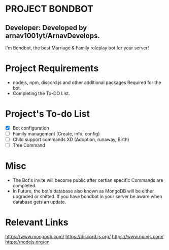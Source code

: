 # PROJECT BONDBOT
 ## Developer: Developed by arnav1001yt/ArnavDevelops.
 I'm Bondbot, the best Marriage & Family roleplay bot for your server!

 # Project Requirements
- nodejs, npm, discord.js and other additional packages Required for the bot.
- Completing the To-DO List.

# Project's To-do List
- [X] Bot configuration
- [ ] Family management (Create, info, config)
- [ ] Child support commands XD (Adoption, runaway, Birth)
- [ ] Tree Command

# Misc
- The Bot's invite will become public after certian specific Commands are completed.
- In Future, the bot's database also known as MongoDB will be either upgraded or shifted. If you have bondbot in your server be aware when database gets an update.

# Relevant Links
https://www.mongodb.com/
https://discord.js.org/
https://www.npmjs.com/
https://nodejs.org/en
